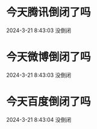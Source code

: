 # 今天腾讯倒闭了吗

2024-3-21 8:43:03 没倒闭

# 今天微博倒闭了吗

2024-3-21 8:43:03 没倒闭

# 今天百度倒闭了吗

2024-3-21 8:43:04 没倒闭


